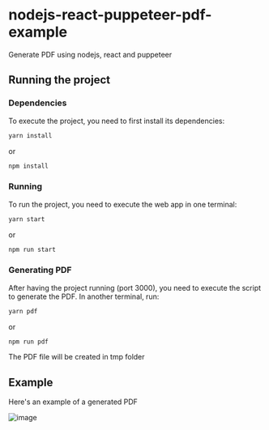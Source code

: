 # nodejs-react-puppeteer-pdf-example

Generate PDF using nodejs, react and puppeteer

## Running the project

### Dependencies

To execute the project, you need to first install its dependencies:

```sh
yarn install
```

or

```sh
npm install
```

### Running

To run the project, you need to execute the web app in one terminal:

```sh
yarn start
```

or

```sh
npm run start
```

### Generating PDF

After having the project running (port 3000), you need to execute the script to generate the PDF. In another terminal, run:

```sh
yarn pdf
```

or

```sh
npm run pdf
```

The PDF file will be created in tmp folder

## Example

Here's an example of a generated PDF

![image](https://user-images.githubusercontent.com/158855/143068092-7298ef5f-9902-4151-b420-7f3ab30926e8.png)
